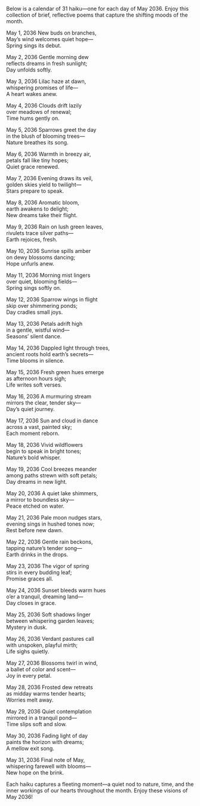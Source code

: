 Below is a calendar of 31 haiku—one for each day of May 2036. Enjoy this collection of brief, reflective poems that capture the shifting moods of the month.

May 1, 2036
New buds on branches,  
May’s wind welcomes quiet hope—  
Spring sings its debut.

May 2, 2036
Gentle morning dew  
reflects dreams in fresh sunlight;  
Day unfolds softly.

May 3, 2036
Lilac haze at dawn,  
whispering promises of life—  
A heart wakes anew.

May 4, 2036
Clouds drift lazily  
over meadows of renewal;  
Time hums gently on.

May 5, 2036
Sparrows greet the day  
in the blush of blooming trees—  
Nature breathes its song.

May 6, 2036
Warmth in breezy air,  
petals fall like tiny hopes;  
Quiet grace renewed.

May 7, 2036
Evening draws its veil,  
golden skies yield to twilight—  
Stars prepare to speak.

May 8, 2036
Aromatic bloom,  
earth awakens to delight;  
New dreams take their flight.

May 9, 2036
Rain on lush green leaves,  
rivulets trace silver paths—  
Earth rejoices, fresh.

May 10, 2036
Sunrise spills amber  
on dewy blossoms dancing;  
Hope unfurls anew.

May 11, 2036
Morning mist lingers  
over quiet, blooming fields—  
Spring sings softly on.

May 12, 2036
Sparrow wings in flight  
skip over shimmering ponds;  
Day cradles small joys.

May 13, 2036
Petals adrift high  
in a gentle, wistful wind—  
Seasons’ silent dance.

May 14, 2036
Dappled light through trees,  
ancient roots hold earth’s secrets—  
Time blooms in silence.

May 15, 2036
Fresh green hues emerge  
as afternoon hours sigh;  
Life writes soft verses.

May 16, 2036
A murmuring stream  
mirrors the clear, tender sky—  
Day’s quiet journey.

May 17, 2036
Sun and cloud in dance  
across a vast, painted sky;  
Each moment reborn.

May 18, 2036
Vivid wildflowers  
begin to speak in bright tones;  
Nature’s bold whisper.

May 19, 2036
Cool breezes meander  
among paths strewn with soft petals;  
Day dreams in new light.

May 20, 2036
A quiet lake shimmers,  
a mirror to boundless sky—  
Peace etched on water.

May 21, 2036
Pale moon nudges stars,  
evening sings in hushed tones now;  
Rest before new dawn.

May 22, 2036
Gentle rain beckons,  
tapping nature’s tender song—  
Earth drinks in the drops.

May 23, 2036
The vigor of spring  
stirs in every budding leaf;  
Promise graces all.

May 24, 2036
Sunset bleeds warm hues  
o’er a tranquil, dreaming land—  
Day closes in grace.

May 25, 2036
Soft shadows linger  
between whispering garden leaves;  
Mystery in dusk.

May 26, 2036
Verdant pastures call  
with unspoken, playful mirth;  
Life sighs quietly.

May 27, 2036
Blossoms twirl in wind,  
a ballet of color and scent—  
Joy in every petal.

May 28, 2036
Frosted dew retreats  
as midday warms tender hearts;  
Worries melt away.

May 29, 2036
Quiet contemplation  
mirrored in a tranquil pond—  
Time slips soft and slow.

May 30, 2036
Fading light of day  
paints the horizon with dreams;  
A mellow exit song.

May 31, 2036
Final note of May,  
whispering farewell with blooms—  
New hope on the brink.

Each haiku captures a fleeting moment—a quiet nod to nature, time, and the inner workings of our hearts throughout the month. Enjoy these visions of May 2036!
